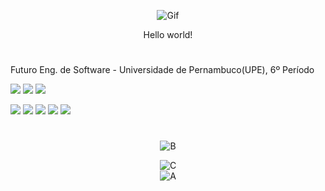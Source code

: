 
<div align="center">

![Gif](https://media.tenor.com/IdyfGO5EewIAAAAC/hi-hello.gif)

Hello world!
</div>

#
Futuro Eng. de Software - Universidade de Pernambuco(UPE), 6º Período

  <a href="https://instagram.com/mikhael_vini" target="_blank"><img src="https://img.shields.io/badge/-Instagram-%23E4405F?style=for-the-badge&logo=instagram&logoColor=white" target="_blank"></a>
   <a href = "mailto:mikhaelvini@gmail.com"><img src="https://img.shields.io/badge/-Gmail-%23333?style=for-the-badge&logo=gmail&logoColor=white" target="_blank"></a>
   <a href="https://www.linkedin.com/in/mikhael-vin%C3%ADcius-412064178/" target="_blank"><img src="https://img.shields.io/badge/LinkedIn-0077B5?style=for-the-badge&logo=linkedin&logoColor=white" target="_blank"></a>


<div > 
<a><img src = "https://img.shields.io/badge/Python-3776AB?style=for-the-badge&logo=python&logoColor=white"></a>
<a><img src = "https://img.shields.io/badge/Java-ED8B00?style=for-the-badge&logo=java&logoColor=white"></a>
<a><img src = "https://img.shields.io/badge/HTML5-E34F26?style=for-the-badge&logo=html5&logoColor=white"></a>
<a><img src = "https://img.shields.io/badge/CSS-239120?&style=for-the-badge&logo=css3&logoColor=white"></a>
<a><img src = "https://img.shields.io/badge/JavaScript-F7DF1E?style=for-the-badge&logo=javascript&logoColor=black"></a>

</div>

#

<div align="center">

![B](https://github-readme-stats.vercel.app/api?username=MikhaelVinicius&theme=blue-green)

![C](https://github-readme-stats.vercel.app/api?username=MikhaelVinicius&theme=blue-green)
  <br/>
 ![A](https://github-readme-stats.vercel.app/api/top-langs/?username=MikhaelVinicius&theme=blue-green)

</div>
